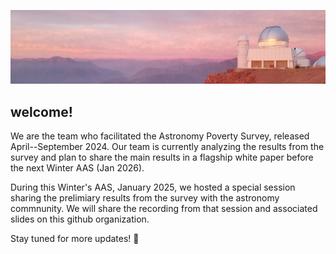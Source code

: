 ![photo of a Chilean sunset with a telescope, taken by Taylor](banner.png)

## welcome!

We are the team who facilitated the Astronomy Poverty Survey, released April--September 2024.  Our team is currently analyzing the results from the survey and plan to share the main results in a flagship white paper before the next Winter AAS (Jan 2026).

During this Winter's AAS, January 2025, we hosted a special session sharing the prelimiary results from the survey with the astronomy commnunity.  We will share the recording from that session and associated slides on this github organization.

Stay tuned for more updates! 🚀
